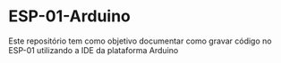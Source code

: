 # ESP-01-Arduino

Este repositório tem como objetivo documentar como gravar código no ESP-01 utilizando a IDE da plataforma Arduino
